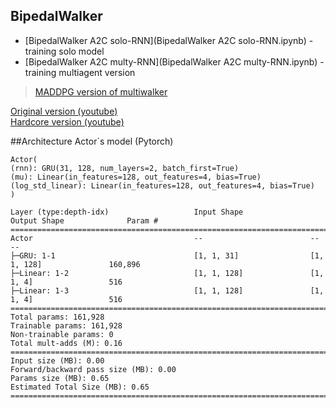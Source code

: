 ## BipedalWalker
- [BipedalWalker A2C solo-RNN](BipedalWalker A2C solo-RNN.ipynb) - training solo model
- [BipedalWalker A2C multy-RNN](BipedalWalker A2C multy-RNN.ipynb) - training multiagent version 

>[MADDPG version of multiwalker](https://github.com/Otnielush/MAS-Machon-Lev/tree/master/MADDPG%20Walker)

[Original version (youtube)](https://youtu.be/l-onY7wZDMI)  
[Hardcore version (youtube)](https://youtu.be/BPrialP6tpY)

##Architecture Actor`s model (Pytorch)
```
Actor(
(rnn): GRU(31, 128, num_layers=2, batch_first=True)
(mu): Linear(in_features=128, out_features=4, bias=True)
(log_std_linear): Linear(in_features=128, out_features=4, bias=True)
)
```

```===================================================================================================================
Layer (type:depth-idx)                   Input Shape               Output Shape              Param #
===================================================================================================================
Actor                                    --                        --                        --
├─GRU: 1-1                               [1, 1, 31]                [1, 1, 128]               160,896
├─Linear: 1-2                            [1, 1, 128]               [1, 1, 4]                 516
├─Linear: 1-3                            [1, 1, 128]               [1, 1, 4]                 516
===================================================================================================================
Total params: 161,928
Trainable params: 161,928
Non-trainable params: 0
Total mult-adds (M): 0.16
===================================================================================================================
Input size (MB): 0.00
Forward/backward pass size (MB): 0.00
Params size (MB): 0.65
Estimated Total Size (MB): 0.65
===================================================================================================================
```
